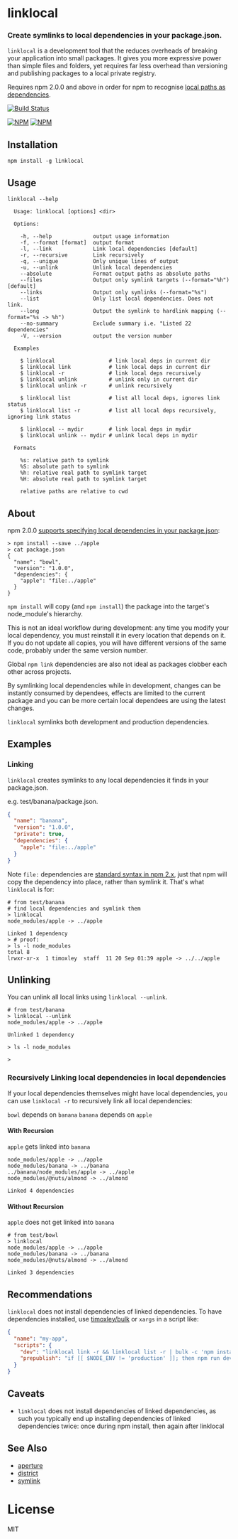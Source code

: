 # linklocal

### Create symlinks to local dependencies in your package.json.

`linklocal` is a development tool that the reduces overheads of breaking your application into small packages. It gives you more expressive power than simple files and folders, yet requires far less overhead than versioning and publishing packages to a local private registry.

Requires npm 2.0.0 and above in order for npm to recognise [local paths as dependencies](https://docs.npmjs.com/files/package.json#local-paths).

[![Build Status](https://travis-ci.org/timoxley/linklocal.svg?branch=master)](https://travis-ci.org/timoxley/linklocal)

[![NPM](https://nodei.co/npm-dl/linklocal.png?months=6&height=3)](https://nodei.co/npm-dl/linklocal/)
[![NPM](https://nodei.co/npm/linklocal.png?downloads=true&downloadRank=true&stars=true)](https://nodei.co/npm/linklocal/)

## Installation

```
npm install -g linklocal
```

## Usage

```
linklocal --help

  Usage: linklocal [options] <dir>

  Options:

    -h, --help             output usage information
    -f, --format [format]  output format
    -l, --link             Link local dependencies [default]
    -r, --recursive        Link recursively
    -q, --unique           Only unique lines of output
    -u, --unlink           Unlink local dependencies
    --absolute             Format output paths as absolute paths
    --files                Output only symlink targets (--format="%h") [default]
    --links                Output only symlinks (--format="%s")
    --list                 Only list local dependencies. Does not link.
    --long                 Output the symlink to hardlink mapping (--format="%s -> %h")
    --no-summary           Exclude summary i.e. "Listed 22 dependencies"
    -V, --version          output the version number

  Examples

    $ linklocal                 # link local deps in current dir
    $ linklocal link            # link local deps in current dir
    $ linklocal -r              # link local deps recursively
    $ linklocal unlink          # unlink only in current dir
    $ linklocal unlink -r       # unlink recursively

    $ linklocal list            # list all local deps, ignores link status
    $ linklocal list -r         # list all local deps recursively, ignoring link status

    $ linklocal -- mydir        # link local deps in mydir
    $ linklocal unlink -- mydir # unlink local deps in mydir

  Formats

    %s: relative path to symlink
    %S: absolute path to symlink
    %h: relative real path to symlink target
    %H: absolute real path to symlink target

    relative paths are relative to cwd
```

## About

npm 2.0.0 [supports specifying local dependencies in your package.json](https://docs.npmjs.com/files/package.json#local-paths):

```
> npm install --save ../apple
> cat package.json
{
  "name": "bowl",
  "version": "1.0.0",
  "dependencies": {
    "apple": "file:../apple"
  }
}
```

`npm install` will copy (and `npm install`) the package into the target's node_module's hierarchy.

This is not an ideal workflow during development: any time you modify your local dependency, you must reinstall it
in every location that depends on it. If you do not update all copies, you will have different versions of the same code, probably under the same version number.

Global `npm link` dependencies are also not ideal as packages clobber each other across projects.

By symlinking local dependencies while in development,
changes can be instantly consumed by dependees, effects
are limited to the current package and you can be more
certain local dependees are using the latest changes.

`linklocal` symlinks both development and production dependencies.

## Examples

### Linking

`linklocal` creates symlinks to any local dependencies it finds in your package.json.

e.g. test/banana/package.json.

```json
{
  "name": "banana",
  "version": "1.0.0",
  "private": true,
  "dependencies": {
    "apple": "file:../apple"
  }
}
```
Note `file:` dependencies are [standard syntax in npm 2.x](https://docs.npmjs.com/files/package.json#local-paths), just that npm will copy the dependency into place, rather than symlink it. That's what `linklocal` is for:
```
# from test/banana
# find local dependencies and symlink them
> linklocal
node_modules/apple -> ../apple

Linked 1 dependency
> # proof:
> ls -l node_modules
total 8
lrwxr-xr-x  1 timoxley  staff  11 20 Sep 01:39 apple -> ../../apple
```

## Unlinking

You can unlink all local links using `linklocal --unlink`.

```
# from test/banana
> linklocal --unlink
node_modules/apple -> ../apple

Unlinked 1 dependency

> ls -l node_modules

>
```

### Recursively Linking local dependencies in local dependencies

If your local dependencies themselves might have local dependencies, you can use
`linklocal -r` to recursively link all local dependencies:

`bowl` depends on `banana`
`banana` depends on `apple`

#### With Recursion

`apple` gets linked into `banana`
```
node_modules/apple -> ../apple
node_modules/banana -> ../banana
../banana/node_modules/apple -> ../apple
node_modules/@nuts/almond -> ../almond

Linked 4 dependencies
```

#### Without Recursion

`apple` does not get linked into `banana`

```
# from test/bowl
> linklocal
node_modules/apple -> ../apple
node_modules/banana -> ../banana
node_modules/@nuts/almond -> ../almond

Linked 3 dependencies
```

## Recommendations

`linklocal` does not install dependencies of linked dependencies. To have dependencies installed, use [timoxley/bulk](https://github.com/timoxley/bulk) or `xargs` in a script like:
```json
{
  "name": "my-app",
  "scripts": {
    "dev": "linklocal link -r && linklocal list -r | bulk -c 'npm install --production'",
    "prepublish": "if [[ $NODE_ENV != 'production' ]]; then npm run dev; fi"
  }
}
```

## Caveats

* `linklocal` does not install dependencies of linked dependencies, as such you typically end up installing dependencies of linked dependencies twice: once during npm install, then again after linklocal

## See Also

* [aperture](https://github.com/requireio/aperture)
* [district](https://github.com/hughsk/district)
* [symlink](https://github.com/clux/symlink)

# License

MIT
